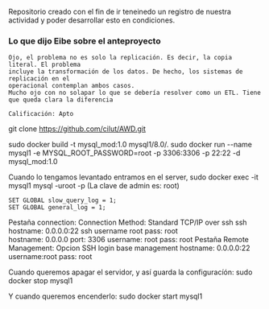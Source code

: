 Repositorio creado con el fin de ir teneinedo un registro de nuestra actividad y poder desarrollar esto en condiciones.

### Lo que dijo Eibe sobre el anteproyecto
``` 
Ojo, el problema no es solo la replicación. Es decir, la copia literal. El problema 
incluye la transformación de los datos. De hecho, los sistemas de replicación en el 
operacional contemplan ambos casos.
Mucho ojo con no solapar lo que se debería resolver como un ETL. Tiene que queda clara la diferencia

Calificación: Apto
```

git clone https://github.com/cilut/AWD.git



sudo docker build -t mysql_mod:1.0 mysql1/8.0/. 
sudo docker run --name mysql1 -e MYSQL_ROOT_PASSWORD=root -p 3306:3306 -p 22:22 -d mysql_mod:1.0


Cuando lo tengamos levantado entramos en el server, 
	sudo docker exec -it mysql1 mysql -uroot -p
				(La clave de admin es: root)

	SET GLOBAL slow_query_log = 1;
	SET GLOBAL general_log = 1;

	
Pestaña connection:
	Connection Method: Standard TCP/IP over ssh
	ssh hostname: 0.0.0.0:22
	ssh username root
	pass: root	
	hostname: 0.0.0.0 port: 3306
	username: root
	pass: root
Pestaña Remote Management:
	Opcion SSH login base management
	hostname: 0.0.0.0:22
	username:root
	pass: root


Cuando queremos apagar el servidor, y así guarda la configuracíón:
	sudo docker stop mysql1

Y cuando queremos encenderlo:
	sudo docker start mysql1


